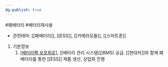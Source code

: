 ```yaml
---
dg-publish: true
---
```

#폐배터리 #배터리재사용




- 관련테마: [[폐배터리]], [[ESS]], [[카메라모듈]], [[스마트폰]]


1. 기본정보
	1. [[배터리팩 보호회로]](PCM), [[배터리 관리 시스템(]]BMS) 공급. [[현대차]]와 함께 폐배터리를 통한 [[ESS]] 제품 생산, 상업화 진행